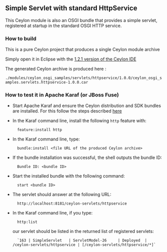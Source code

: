 ## Simple Servlet with standard HttpService

This Ceylon module is also an OSGI bundle that provides a simple servlet, registered at startup in the standard OSGI HTTP service.

### How to build

This is a pure Ceylon project that produces a single Ceylon module archive

Simply open it in Eclipse with the [1.2.1 version of the Ceylon IDE](http://ceylon-lang.org/documentation/1.2/ide/install/)

The generated Ceylon archive is produced here :

`./modules/ceylon_osgi_samples/servlets/httpservice/1.0.0/ceylon_osgi_samples.servlets.httpservice-1.0.0.car`

### How to test it in Apache Karaf (or JBoss Fuse)

- Start Apache Karaf and ensure the Ceylon distribution and SDK bundles are installed. For this follow the steps described [here](https://github.com/davidfestal/Ceylon-Osgi-Examples#apache-karaf-404-karaf-is-a-part-of-jboss-fuse)

- In the Karaf command line, install the following `http` feature with:

        feature:install http

- In the Karaf command line, type:

        bundle:install <file URL of the produced Ceylon archive>
        
- If the bundle installation was successful, the shell outputs the bundle ID:

        Bundle ID: <bundle ID>

- Start the installed bundle with the following command:

        start <bundle ID>

- The servlet should answer at the following URL:
        
        http://localhost:8181/ceylon-servlets/httpservice

- In the Karaf command line, if you type:

        http:list
        
  our servlet should be listed in the returned list of registered servlets:
 
        `163 | SimpleServlet   | ServletModel-26     | Deployed  | /ceylon-servlets/httpservice | [/ceylon-servlets/httpservice/*]`
